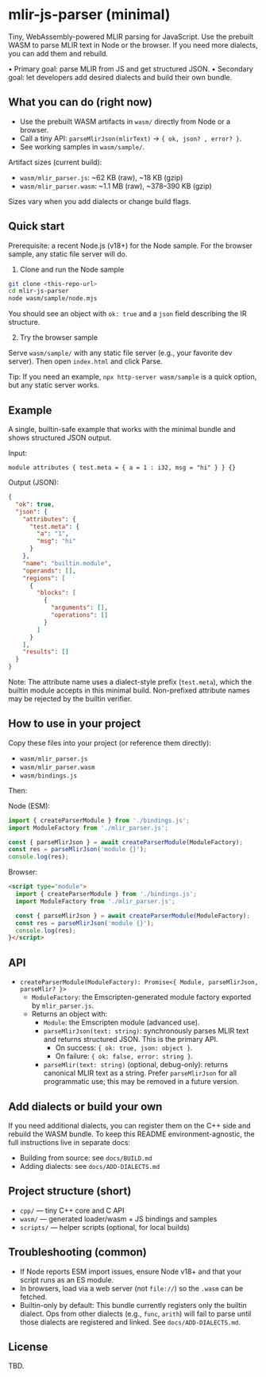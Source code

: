 # mlir-js-parser (minimal)

Tiny, WebAssembly-powered MLIR parsing for JavaScript. Use the prebuilt WASM to parse MLIR text in Node or the browser. If you need more dialects, you can add them and rebuild.

• Primary goal: parse MLIR from JS and get structured JSON.
• Secondary goal: let developers add desired dialects and build their own bundle.

## What you can do (right now)

- Use the prebuilt WASM artifacts in `wasm/` directly from Node or a browser.
- Call a tiny API: `parseMlirJson(mlirText)` → `{ ok, json? , error? }`.
- See working samples in `wasm/sample/`.

Artifact sizes (current build):

- `wasm/mlir_parser.js`: ~62 KB (raw), ~18 KB (gzip)
- `wasm/mlir_parser.wasm`: ~1.1 MB (raw), ~378–390 KB (gzip)

Sizes vary when you add dialects or change build flags.

## Quick start

Prerequisite: a recent Node.js (v18+) for the Node sample. For the browser sample, any static file server will do.

1. Clone and run the Node sample

```bash
git clone <this-repo-url>
cd mlir-js-parser
node wasm/sample/node.mjs
```

You should see an object with `ok: true` and a `json` field describing the IR structure.

2. Try the browser sample

Serve `wasm/sample/` with any static file server (e.g., your favorite dev server). Then open `index.html` and click Parse.

Tip: If you need an example, `npx http-server wasm/sample` is a quick option, but any static server works.

## Example

A single, builtin-safe example that works with the minimal bundle and shows structured JSON output.

Input:

```mlir
module attributes { test.meta = { a = 1 : i32, msg = "hi" } } {}
```

Output (JSON):

```json
{
  "ok": true,
  "json": {
    "attributes": {
      "test.meta": {
        "a": "1",
        "msg": "hi"
      }
    },
    "name": "builtin.module",
    "operands": [],
    "regions": [
      {
        "blocks": [
          {
            "arguments": [],
            "operations": []
          }
        ]
      }
    ],
    "results": []
  }
}
```

Note: The attribute name uses a dialect-style prefix (`test.meta`), which the builtin module accepts in this minimal build. Non-prefixed attribute names may be rejected by the builtin verifier.

## How to use in your project

Copy these files into your project (or reference them directly):

- `wasm/mlir_parser.js`
- `wasm/mlir_parser.wasm`
- `wasm/bindings.js`

Then:

Node (ESM):

```js
import { createParserModule } from './bindings.js';
import ModuleFactory from './mlir_parser.js';

const { parseMlirJson } = await createParserModule(ModuleFactory);
const res = parseMlirJson('module {}');
console.log(res);
```

Browser:

```html
<script type="module">
  import { createParserModule } from './bindings.js';
  import ModuleFactory from './mlir_parser.js';

  const { parseMlirJson } = await createParserModule(ModuleFactory);
  const res = parseMlirJson('module {}');
  console.log(res);
}</script>
```

## API

- `createParserModule(ModuleFactory): Promise<{ Module, parseMlirJson, parseMlir? }>`
  - `ModuleFactory`: the Emscripten-generated module factory exported by `mlir_parser.js`.
  - Returns an object with:
    - `Module`: the Emscripten module (advanced use).
    - `parseMlirJson(text: string)`: synchronously parses MLIR text and returns structured JSON. This is the primary API.
      - On success: `{ ok: true, json: object }`.
      - On failure: `{ ok: false, error: string }`.
    - `parseMlir(text: string)` (optional, debug-only): returns canonical MLIR text as a string. Prefer `parseMlirJson` for all programmatic use; this may be removed in a future version.

## Add dialects or build your own

If you need additional dialects, you can register them on the C++ side and rebuild the WASM bundle. To keep this README environment-agnostic, the full instructions live in separate docs:

- Building from source: see `docs/BUILD.md`
- Adding dialects: see `docs/ADD-DIALECTS.md`

## Project structure (short)

- `cpp/` — tiny C++ core and C API
- `wasm/` — generated loader/wasm + JS bindings and samples
- `scripts/` — helper scripts (optional, for local builds)

## Troubleshooting (common)

- If Node reports ESM import issues, ensure Node v18+ and that your script runs as an ES module.
- In browsers, load via a web server (not `file://`) so the `.wasm` can be fetched.
- Builtin-only by default: This bundle currently registers only the builtin dialect. Ops from other dialects (e.g., `func`, `arith`) will fail to parse until those dialects are registered and linked. See `docs/ADD-DIALECTS.md`.

## License

TBD.
